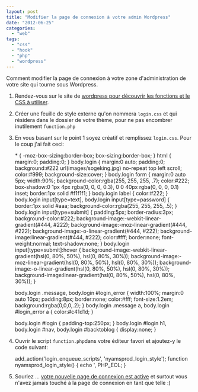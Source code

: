 ```yaml
---
layout: post
title: "Modifier la page de connexion à votre admin Wordpress"
date: "2012-06-25"
categories: 
  - "web"
tags: 
  - "css"
  - "hook"
  - "php"
  - "wordpress"
---
```


Comment modifier la page de connexion à votre zone d'administration de votre site qui tourne sous Wordpress.

1. Rendez-vous sur le site de [wordpress pour découvrir les fonctions et le CSS à utiliser](http://codex.wordpress.org/Customizing_the_Login_Form "Customizing the Login Form").
2. Créer une feuille de style externe qu'on nommera `login.css` et qui résidera dans le dossier de votre thème, pour ne pas encombrer inutilement `function.php`
3. En vous basant sur le point 1 soyez créatif et remplissez `login.css`. Pour le coup j'ai fait ceci:
    
    \* { -moz-box-sizing:border-box; box-sizing:border-box; }
    html { margin:0; padding:0; }
    body.login { margin:0 auto; padding:0; background:#222 url(images/sogeking.jpg) no-repeat top left scroll; color:#999;  background-size:cover; }
    body.login form { margin:0 auto 5px; width:90%; background-color:rgba(255, 255, 255, .7); color:#222; box-shadow:0 1px 4px rgba(0, 0, 0, 0.3), 0 0 40px rgba(0, 0, 0, 0.1) inset; border:1px solid #f1f1f1; }
    body.login label { color:#222; }
    body.login input\[type=text\],
    body.login input\[type=password\]		{ border:1px solid #aaa; background-color:rgba(255, 255, 255, .5); }
    body.login input\[type=submit\]		{ padding:5px; border-radius:3px; background-color:#222; background-image:-webkit-linear-gradient(#444, #222); background-image:-moz-linear-gradient(#444, #222); background-image:-o-linear-gradient(#444, #222); background-image:linear-gradient(#444, #222); color:#fff; border:none; font-weight:normal; text-shadow:none; }
    body.login input\[type=submit\]:hover { background-image:-webkit-linear-gradient(hsl(0, 80%, 50%), hsl(0, 80%, 30%)); background-image:-moz-linear-gradient(hsl(0, 80%, 50%), hsl(0, 80%, 30%)); background-image:-o-linear-gradient(hsl(0, 80%, 50%), hsl(0, 80%, 30%)); background-image:linear-gradient(hsl(0, 80%, 50%), hsl(0, 80%, 30%)); }
    
    body.login .message,
    body.login #login\_error		{ width:100%; margin:0 auto 10px; padding:8px; border:none; color:#fff; font-size:1.2em; background:rgba(0,0,0,.2); }
    body.login .message a,
    body.login #login\_error a	{ color:#c41d1d; }
    
    body.login #login { padding-top:250px; }
    body.login #login h1,
    body.login #nav, 
    body.login #backtoblog { display:none; }
    
4. Ouvrir le script `function.php`dans votre éditeur favori et ajoutez-y le code suivant:
    
    add\_action('login\_enqueue\_scripts', 'nyamsprod\_login\_style');
    function nyamsprod\_login\_style() {
        echo <link rel="stylesheet" href="', get\_stylesheet\_directory\_uri() ,'/login.css">', PHP\_EOL;
    }
    
5. Souriez ... [votre nouvelle page de connexion est active](http://www.nyamsprod.com/blog/wp-login.php "Ma nouvelle page de connexion") et surtout vous n'avez jamais touché à la page de connexion en tant que telle :)
